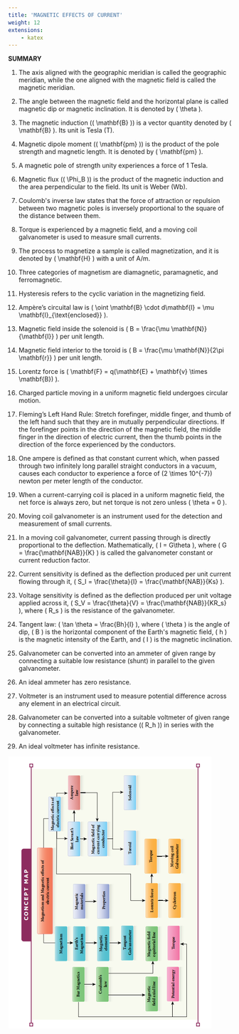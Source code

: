 ```yaml
---
title: 'MAGNETIC EFFECTS OF CURRENT'
weight: 12
extensions:
    - katex
---
```


**SUMMARY**

1. The axis aligned with the geographic meridian is called the geographic meridian, while the one aligned with the magnetic field is called the magnetic meridian.

2. The angle between the magnetic field and the horizontal plane is called magnetic dip or magnetic inclination. It is denoted by \( \theta \).

3. The magnetic induction (\( \mathbf{B} \)) is a vector quantity denoted by \( \mathbf{B} \). Its unit is Tesla (T).

4. Magnetic dipole moment (\( \mathbf{pm} \)) is the product of the pole strength and magnetic length. It is denoted by \( \mathbf{pm} \).

5. A magnetic pole of strength unity experiences a force of 1 Tesla.

6. Magnetic flux (\( \Phi_B \)) is the product of the magnetic induction and the area perpendicular to the field. Its unit is Weber (Wb).

7. Coulomb's inverse law states that the force of attraction or repulsion between two magnetic poles is inversely proportional to the square of the distance between them.

8. Torque is experienced by a magnetic field, and a moving coil galvanometer is used to measure small currents.

9. The process to magnetize a sample is called magnetization, and it is denoted by \( \mathbf{H} \) with a unit of A/m.

10. Three categories of magnetism are diamagnetic, paramagnetic, and ferromagnetic.

11. Hysteresis refers to the cyclic variation in the magnetizing field.

12. Ampère’s circuital law is \( \oint \mathbf{B} \cdot d\mathbf{l} = \mu \mathbf{I}_{\text{enclosed}} \).

13. Magnetic field inside the solenoid is \( B = \frac{\mu \mathbf{N}}{\mathbf{I}} \) per unit length.

14. Magnetic field interior to the toroid is \( B = \frac{\mu \mathbf{N}}{2\pi \mathbf{r}} \) per unit length.

15. Lorentz force is \( \mathbf{F} = q(\mathbf{E} + \mathbf{v} \times \mathbf{B}) \).

16. Charged particle moving in a uniform magnetic field undergoes circular motion.

17. Fleming’s Left Hand Rule: Stretch forefinger, middle finger, and thumb of the left hand such that they are in mutually perpendicular directions. If the forefinger points in the direction of the magnetic field, the middle finger in the direction of electric current, then the thumb points in the direction of the force experienced by the conductors.

18. One ampere is defined as that constant current which, when passed through two infinitely long parallel straight conductors in a vacuum, causes each conductor to experience a force of \(2 \times 10^{-7}\) newton per meter length of the conductor.

19. When a current-carrying coil is placed in a uniform magnetic field, the net force is always zero, but net torque is not zero unless \( \theta = 0 \).

20. Moving coil galvanometer is an instrument used for the detection and measurement of small currents.

21. In a moving coil galvanometer, current passing through is directly proportional to the deflection. Mathematically, \( I = G\theta \), where \( G = \frac{\mathbf{NAB}}{K} \) is called the galvanometer constant or current reduction factor.

22. Current sensitivity is defined as the deflection produced per unit current flowing through it, \( S_I = \frac{\theta}{I} = \frac{\mathbf{NAB}}{Ks} \).

23. Voltage sensitivity is defined as the deflection produced per unit voltage applied across it, \( S_V = \frac{\theta}{V} = \frac{\mathbf{NAB}}{KR_s} \), where \( R_s \) is the resistance of the galvanometer.

24. Tangent law: \( \tan \theta = \frac{Bh}{I} \), where \( \theta \) is the angle of dip, \( B \) is the horizontal component of the Earth's magnetic field, \( h \) is the magnetic intensity of the Earth, and \( I \) is the magnetic inclination.

25. Galvanometer can be converted into an ammeter of given range by connecting a suitable low resistance (shunt) in parallel to the given galvanometer.

26. An ideal ammeter has zero resistance.

27. Voltmeter is an instrument used to measure potential difference across any element in an electrical circuit.

28. Galvanometer can be converted into a suitable voltmeter of given range by connecting a suitable high resistance (\( R_h \)) in series with the galvanometer.

29. An ideal voltmeter has infinite resistance.

![summary](../summary.png)